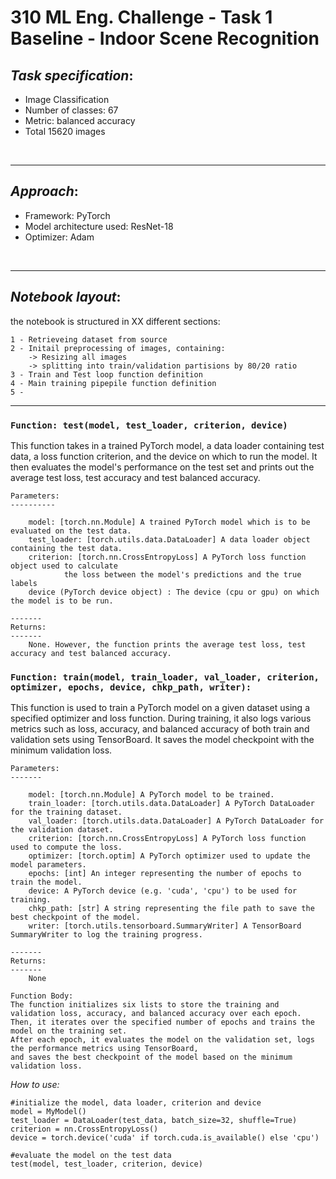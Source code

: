 # 310 ML Eng. Challenge - Task 1 Baseline - Indoor Scene Recognition

## *Task specification*:

- Image Classification
- Number of classes: 67
- Metric: balanced accuracy
- Total 15620 images

<br>

---

## *Approach*:
- Framework: PyTorch
- Model architecture used: ResNet-18
- Optimizer: Adam

<br>

---
## *Notebook layout*:
the notebook is structured in XX different sections:

    1 - Retrieveing dataset from source
    2 - Initail preprocessing of images, containing:
        -> Resizing all images
        -> splitting into train/validation partisions by 80/20 ratio
    3 - Train and Test loop function definition
    4 - Main training pipepile function definition
    5 - 


---

### `Function: test(model, test_loader, criterion, device)`

This function takes in a trained PyTorch model, a data loader containing test data, a loss function criterion, and the device on which to run the model. It then evaluates the model's performance on the test set and prints out the average test loss, test accuracy and test balanced accuracy.

    Parameters:
    ----------

        model: [torch.nn.Module] A trained PyTorch model which is to be evaluated on the test data.
        test_loader: [torch.utils.data.DataLoader] A data loader object containing the test data.
        criterion: [torch.nn.CrossEntropyLoss] A PyTorch loss function object used to calculate
                the loss between the model's predictions and the true labels
        device (PyTorch device object) : The device (cpu or gpu) on which the model is to be run.

    -------
    Returns:
    -------
        None. However, the function prints the average test loss, test accuracy and test balanced accuracy.


### `Function: train(model, train_loader, val_loader, criterion, optimizer, epochs, device, chkp_path, writer):`

This function is used to train a PyTorch model on a given dataset using a specified optimizer and loss function. During training, it also logs various metrics such as loss, accuracy, and balanced accuracy of both train and validation sets using TensorBoard. It saves the model checkpoint with the minimum validation loss.



    Parameters:
    -------

        model: [torch.nn.Module] A PyTorch model to be trained.
        train_loader: [torch.utils.data.DataLoader] A PyTorch DataLoader for the training dataset.
        val_loader: [torch.utils.data.DataLoader] A PyTorch DataLoader for the validation dataset.
        criterion: [torch.nn.CrossEntropyLoss] A PyTorch loss function used to compute the loss.
        optimizer: [torch.optim] A PyTorch optimizer used to update the model parameters.
        epochs: [int] An integer representing the number of epochs to train the model.
        device: A PyTorch device (e.g. 'cuda', 'cpu') to be used for training.
        chkp_path: [str] A string representing the file path to save the best checkpoint of the model.
        writer: [torch.utils.tensorboard.SummaryWriter] A TensorBoard SummaryWriter to log the training progress.
    
    -------
    Returns:
    -------
        None
    
    Function Body:
    The function initializes six lists to store the training and validation loss, accuracy, and balanced accuracy over each epoch.
    Then, it iterates over the specified number of epochs and trains the model on the training set.
    After each epoch, it evaluates the model on the validation set, logs the performance metrics using TensorBoard,
    and saves the best checkpoint of the model based on the minimum validation loss.

*How to use:*
```
#initialize the model, data loader, criterion and device
model = MyModel()
test_loader = DataLoader(test_data, batch_size=32, shuffle=True)
criterion = nn.CrossEntropyLoss()
device = torch.device('cuda' if torch.cuda.is_available() else 'cpu')

#evaluate the model on the test data
test(model, test_loader, criterion, device)
```
